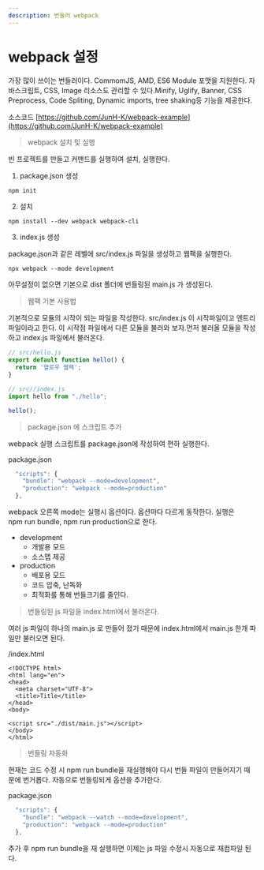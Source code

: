```yaml
---
description: 번들러 webpack
---
```


# webpack 설정

가장 많이 쓰이는 번들러이다. CommomJS, AMD, ES6 Module 포맷을 지원한다. 자바스크립트, CSS, Image 리소스도 관리할 수 있다.Minify, Uglify, Banner, CSS Preprocess, Code Spliting, Dynamic imports, tree shaking등 기능을 제공한다.

소스코드 [https://github.com/JunH-K/webpack-example](https://github.com/JunH-K/webpack-example)

> webpack 설치 및 실행

빈 프로젝트를 만들고 커맨드를 실행하여 설치, 실행한다.

1. package.json 생성

```bash
npm init
```

2. 설치

```text
npm install --dev webpack webpack-cli
```

3. index.js 생성 

package.json과 같은 레벨에 src/index.js 파일을 생성하고 웹팩을 실행한다.

```text
npx webpack --mode development
```

아무설정이 없으면 기본으로 dist 폴더에 번들링된 main.js 가 생성된다.

> 웹팩 기본 사용법

기본적으로 모듈의 시작이 되는 파일을 작성한다. src/index.js 이 시작파일이고 엔트리 파일이라고 한다. 이 시작점 파일에서 다른 모듈을 불러와 보자.먼저 불러올 모듈을 작성하고 index.js 파일에서 불러온다.

```javascript
// src/hello.js
export default function hello() {
  return '헬로우 웹팩';
}
```

```javascript
// src//index.js
import hello from "./hello";

hello();

```

> package.json 에 스크립트 추가

webpack 실행 스크립트를 package.json에 작성하여 편하 실행한다.

package.json 

```javascript
  "scripts": {
    "bundle": "webpack --mode=development",
    "production": "webpack --mode=production"
  },
```

webpack 오른쪽 mode는 실행시 옵션이다. 옵션마다 다르게 동작한다. 실행은  
npm run bundle, npm run production으로 한다.

* development
  * 개발용 모드
  * 소스맵 제공
* production 
  * 배포용 모드
  * 코드 압축, 난독화
  * 최적화를 통해 번들크기를 줄인다.

> 번들링된 js 파일을 index.html에서 불러온다.

 여러 js 파일이 하나의 main.js 로 만들어 졌기 때문에 index.html에서 main.js 한개 파일만 불러오면 된다.

/index.html

```markup
<!DOCTYPE html>
<html lang="en">
<head>
  <meta charset="UTF-8">
  <title>Title</title>
</head>
<body>

<script src="./dist/main.js"></script>
</body>
</html>

```

> 번들링 자동화

현재는 코드 수정 시 npm run bundle을 재실행해야 다시 번들 파일이 만들어지기 때문에 번거롭다. 자동으로 번들링되게 옵션을 추가한다.

package.json

```javascript
  "scripts": {
    "bundle": "webpack --watch --mode=development",
    "production": "webpack --mode=production"
  },
```

추가 후 npm run bundle을 재 실행하면 이제는 js 파일 수정시 자동으로 재컴파일 된다.

